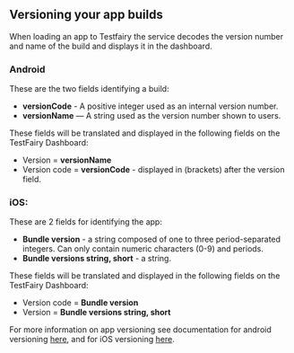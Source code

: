 ## Versioning your app builds

When loading an app to Testfairy the service decodes the version number and name of the build and displays it in the dashboard.


### Android


These are the two fields identifying a build: 

- **versionCode** - A positive integer used as an internal version number.
- **versionName** — A string used as the version number shown to users. 


These fields will be translated and displayed in the following fields on the TestFairy Dashboard:

- Version = **versionName**
- Version code = **versionCode** - displayed in (brackets) after the version field.


### iOS:


These are 2 fields for identifying the app:

- **Bundle version** - a string composed of one to three period-separated integers. Can only contain numeric characters (0-9) and periods.
- **Bundle versions string, short** - a string.


These fields will be translated and displayed in the following fields on the TestFairy Dashboard:

- Version code = **Bundle version**
- Version = **Bundle versions string, short** 


For more information on app versioning see documentation for android versioning [here](https://developer.android.com/studio/publish/versioning#appversioning), and for iOS versioning [here](https://developer.apple.com/library/archive/technotes/tn2420/_index.html).
